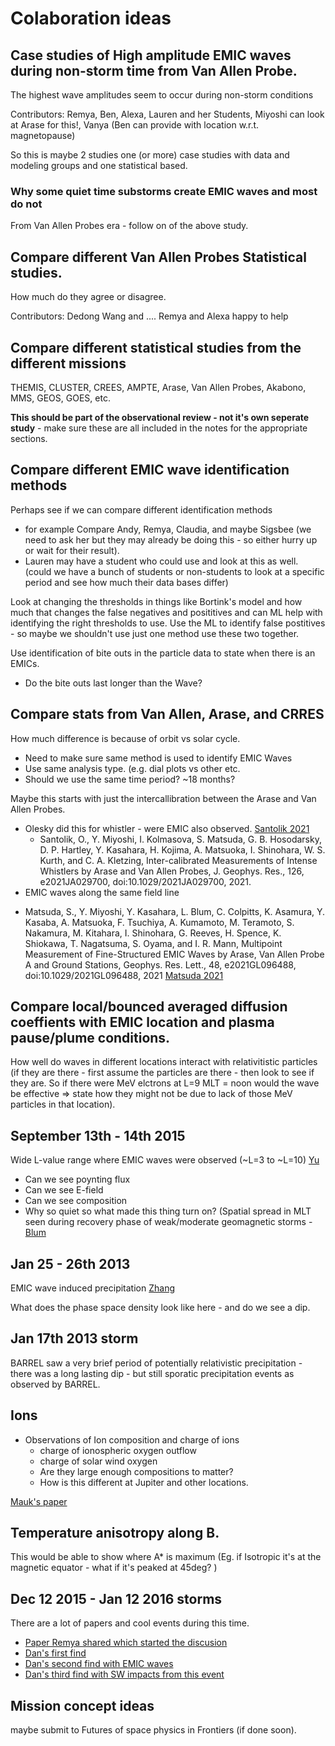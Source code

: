 # Colaboration ideas 

## Case studies of High amplitude EMIC waves during non-storm time from Van Allen Probe. 

The highest wave amplitudes seem to occur during non-storm conditions 

Contributors: Remya, Ben, Alexa, Lauren and her Students, Miyoshi can look at Arase for this!, Vanya  (Ben can provide with location w.r.t. magnetopause)

So this is maybe 2 studies one (or more) case studies with data and modeling groups and one statistical based. 

### Why some quiet time substorms create EMIC waves and most do not 

From Van Allen Probes era - follow on of the above study.

## Compare different Van Allen Probes Statistical studies. 

How much do they agree or disagree. 

Contributors: Dedong Wang and .... Remya and Alexa happy to help

## Compare different statistical studies from the different missions 

THEMIS, CLUSTER, CREES, AMPTE, Arase, Van Allen Probes, Akabono, MMS, GEOS, GOES, etc. 

**This should be part of the observational review - not it's own seperate study** - make sure these are all included in the notes for the appropriate sections. 

## Compare different EMIC wave identification methods 
Perhaps see if we can compare different identification methods 
* for example Compare Andy, Remya, Claudia, and maybe Sigsbee (we need to ask her but they may already be doing this - so either hurry up or wait for their result).  
* Lauren may have a student who could use and look at this as well. (could we have a bunch of students or non-students to look at a specific period and see how much their data bases differ) 

Look at changing the thresholds in things like Bortink's model and how much that changes the false negatives and posititives and can ML help with identifying the right thresholds to use. Use the ML to identify false postitives  - so maybe we shouldn't use just one method use these two together. 

Use identification of bite outs in the particle data to state when there is an EMICs. 
* Do the bite outs last longer than the Wave? 

## Compare stats from Van Allen, Arase, and CRRES 

How much difference is because of orbit vs solar cycle. 

* Need to make sure same method is used to identify EMIC Waves
* Use same analysis type. (e.g. dial plots vs other etc. 
* Should we use the same time period? ~18 months? 

Maybe this starts with just the intercallibration between the Arase and Van Allen Probes. 
* Olesky did this for whistler - were EMIC also observed. [Santolik 2021](https://agupubs.onlinelibrary.wiley.com/doi/full/10.1029/2021JA029700)
  - Santolik, O., Y. Miyoshi, I. Kolmasova, S. Matsuda, G. B. Hosodarsky, D. P. Hartley, Y. Kasahara, H. Kojima, A. Matsuoka, I. Shinohara, W. S. Kurth, and C. A. Kletzing, Inter-calibrated Measurements of Intense Whistlers by Arase and Van Allen Probes, J. Geophys. Res., 126, e2021JA029700, doi:10.1029/2021JA029700, 2021.
 * EMIC waves along the same field line 
  - Matsuda, S., Y. Miyoshi, Y. Kasahara,  L. Blum, C. Colpitts, K. Asamura, Y. Kasaba, A. Matsuoka, F. Tsuchiya, A. Kumamoto, M. Teramoto, S. Nakamura, M. Kitahara, I. Shinohara, G. Reeves, H. Spence, K. Shiokawa, T. Nagatsuma, S. Oyama, and I. R. Mann, Multipoint Measurement of Fine-Structured EMIC Waves by Arase, Van Allen Probe A and Ground Stations, Geophys. Res. Lett., 48, e2021GL096488, doi:10.1029/2021GL096488, 2021 [Matsuda 2021](https://agupubs.onlinelibrary.wiley.com/doi/10.1029/2021GL096488)


## Compare local/bounced averaged diffusion coeffients with EMIC location and plasma pause/plume conditions. 

How well do waves in different locations interact with relativitistic particles (if they are there - first assume the particles are there - then look to see if they are. So if there were MeV elctrons at L=9 MLT = noon would the wave be effective => state how they might not be due to lack of those MeV particles in that location). 


## September 13th - 14th 2015 
Wide L-value range where EMIC waves were observed (~L=3 to ~L=10) [Yu](https://agupubs.onlinelibrary.wiley.com/doi/full/10.1002/2017JA023982)

* Can we see poynting flux 
* Can we see E-field 
* Can we see composition
* Why so quiet so what made this thing turn on? (Spatial spread in MLT seen during recovery phase of weak/moderate geomagnetic storms - [Blum](https://agupubs.onlinelibrary.wiley.com/doi/full/10.1029/2020GL087009)

## Jan 25 - 26th 2013 

EMIC wave induced precipitation [Zhang](https://agupubs.onlinelibrary.wiley.com/doi/full/10.1002/2016JA022918)

What does the phase space density look like here - and do we see a dip. 


## Jan 17th 2013 storm

BARREL saw a very brief period of potentially relativistic precipitation  - there was a long lasting dip - but still sporatic precipitation events as observed by BARREL. 


## Ions 
* Observations of Ion composition and charge of ions 
  - charge of ionospheric oxygen outflow 
  - charge of solar wind oxygen 
  - Are they large enough compositions to matter? 
  - How is this different at Jupiter and other locations. 

[Mauk's paper](https://agupubs.onlinelibrary.wiley.com/doi/full/10.1002/2014JA020392)


## Temperature anisotropy along B. 
This would be able to show where A* is maximum (Eg.  if Isotropic it's at the magnetic equator - what if it's peaked at 45deg? )


## Dec 12 2015 - Jan 12 2016 storms 
There are a lot of papers and cool events during this time. 
* [Paper Remya shared which started the discusion](https://agupubs.onlinelibrary.wiley.com/doi/epdf/10.1029/2020JA028027)
* [Dan's first find](https://agupubs.onlinelibrary.wiley.com/doi/epdf/10.1029/2020JA029072)
* [Dan's second find with EMIC waves](https://agupubs.onlinelibrary.wiley.com/doi/epdf/10.1029/2019JA027424)
* [Dan's third find with SW impacts from this event](https://agupubs.onlinelibrary.wiley.com/doi/full/10.1002/2016SW001455)


## Mission concept ideas 
maybe submit to Futures of space physics in Frontiers (if done soon). 
